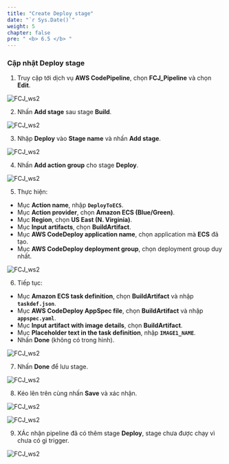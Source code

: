 ```yaml
---
title: "Create Deploy stage"
date: "`r Sys.Date()`"
weight: 5
chapter: false
pre: " <b> 6.5 </b> "
---
```


### Cập nhật Deploy stage

1.  Truy cập tới dịch vụ **AWS CodePipeline**, chọn **FCJ_Pipeline** và chọn **Edit**.

![FCJ_ws2](/images/6.codedeploy/24.png)

2. Nhấn **Add stage** sau stage **Build**.

![FCJ_ws2](/images/6.codedeploy/25.png)

3. Nhập **Deploy** vào **Stage name** và nhấn **Add stage**.

![FCJ_ws2](/images/6.codedeploy/26.png)

4. Nhấn **Add action group** cho stage **Deploy**.

![FCJ_ws2](/images/6.codedeploy/27.png)

5. Thực hiện:

- Mục **Action name**, nhập **`DeployToECS`**.
- Mục **Action provider**, chọn **Amazon ECS (Blue/Green)**.
- Mục **Region**, chọn **US East (N. Virginia)**.
- Mục **Input artifacts**, chọn **BuildArtifact**.
- Mục **AWS CodeDeploy application name**, chọn application mà **ECS** đã tạo.
- Mục **AWS CodeDeploy deployment group**, chọn deployment group duy nhất.

![FCJ_ws2](/images/6.codedeploy/28.png)

6. Tiếp tục:

- Mục **Amazon ECS task definition**, chọn **BuildArtifact** và nhập **`taskdef.json`**.
- Mục **AWS CodeDeploy AppSpec file**, chọn **BuildArtifact** và nhập **`appspec.yaml`**.
- Mục **Input artifact with image details**, chọn **BuildArtifact**.
- Mục **Placeholder text in the task definition**, nhập **`IMAGE1_NAME`**.
- Nhấn **Done** (không có trong hình).

![FCJ_ws2](/images/6.codedeploy/29.png)

7. Nhấn **Done** để lưu stage.

![FCJ_ws2](/images/6.codedeploy/30.png)

8. Kéo lên trên cùng nhấn **Save** và xác nhận.

![FCJ_ws2](/images/6.codedeploy/31.png)

![FCJ_ws2](/images/6.codedeploy/32.png)

9. XÁc nhận pipeline đã có thêm stage **Deploy**, stage chưa được chạy vì chưa có gì trigger.

![FCJ_ws2](/images/6.codedeploy/33.png)
